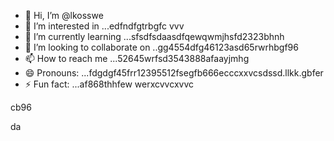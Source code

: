 - 👋 Hi, I’m @lkosswe
- 👀 I’m interested in ...edfndfgtrbgfc vvv
- 🌱 I’m currently learning ...sfsdfsdaasdfqewqwmjhsfd2323bhnh
- 💞️ I’m looking to collaborate on ..gg4554dfg46123asd65rwrhbgf96
- 📫 How to reach me ...52645wrfsd3543888afaayjmhg
- 😄 Pronouns: ...fdgdgf45frr12395512fsegfb666ecccxxvcsdssd.llkk.gbfer
- ⚡ Fun fact: ...af868thhfew
werxcvvcxvvc
<!---53gferdqxs
lkosswe/lkosswe is a ✨ special ✨ repository because its `README.md` (this file) appears on your GitHub profile.
You can click the Preview link to take a look at your changes.62632gdf
--->cb96
da
